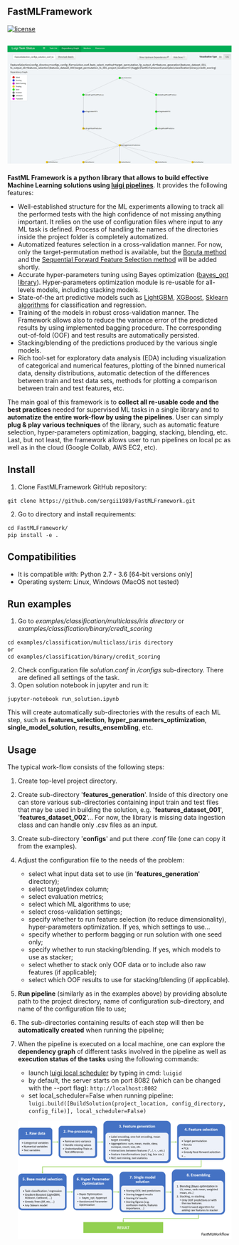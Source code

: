 ## FastMLFramework

[![license](https://img.shields.io/github/license/mashape/apistatus.svg?maxAge=2592000)](https://github.com/minerva-ml/open-solution-home-credit/blob/master/LICENSE)  

![FastMLFramework](docs/images/fastml_pipeline.png)
-----------------------
**FastML Framework is a python library that allows to build effective Machine Learning solutions using [luigi pipelines](https://luigi.readthedocs.io/en/stable/)**. It provides the following features:

* Well-established structure for the ML experiments allowing to track all the performed tests with the high confidence of not missing anything important. It relies on the use of configuration files where input to any ML task is defined. Process of handling the names of the directories inside the project folder is completely automatized. 
* Automatized features selection in a cross-validation manner. For now, only the target-permutation method is available, but the [Boruta method](https://github.com/scikit-learn-contrib/boruta_py/blob/master) and the [Sequential Forward Feature Selection method](http://rasbt.github.io/mlxtend/user_guide/feature_selection/SequentialFeatureSelector/) will be added shortly.
* Accurate hyper-parameters tuning using Bayes optimization ([bayes_opt library](https://github.com/fmfn/BayesianOptimization)). Hyper-parameters optimization module is re-usable for all-levels models, including stacking models.
* State-of-the art predictive models such as [LightGBM](https://lightgbm.readthedocs.io/en/latest), [XGBoost](https://xgboost.readthedocs.io/en/latest), [Sklearn algorithms](http://scikit-learn.org/stable/supervised_learning.html) for classification and regression.
* Training of the models in robust cross-validation manner. The Framework allows also to reduce the variance error of the predicted results by using implemented bagging procedure. The corresponding out-of-fold (OOF) and test results are automatically persisted. 
* Stacking/blending of the predictions produced by the various single models.
* Rich tool-set for exploratory data analysis (EDA) including visualization of categorical and numerical features, plotting of the binned numerical data, density distributions, automatic detection of the differences between train and test data sets, methods for plotting a comparison between train and test features, etc.

The main goal of this framework is to **collect all re-usable code and the best practices** needed for supervised ML tasks in a single library and to **automatize the entire work-flow by using the pipelines**. User can simply **plug & play various techniques** of the library, such as automatic feature selection, hyper-parameters optimization, bagging, stacking, blending, etc. Last, but not least, the framework allows user to run pipelines on local pc as well as in the cloud (Google Collab, AWS EC2, etc). 

## Install
1. Clone FastMLFramework GitHub repository:
```
git clone https://github.com/sergii1989/FastMLFramework.git
```
2. Go to directory and install requirements:
```
cd FastMLFramework/
pip install -e .
```
## Compatibilities
* It is compatible with: Python 2.7 - 3.6 [64-bit versions only]
* Operating system: Linux, Windows (MacOS not tested)

## Run examples
1. Go to *examples/classification/multiclass/iris directory* or *examples/classification/binary/credit_scoring*
```
cd examples/classification/multiclass/iris directory
or
cd examples/classification/binary/credit_scoring
```
2. Check configuration file *solution.conf* in */configs* sub-directory. There are defined all settings of the task.
3. Open solution notebook in jupyter and run it:
```
jupyter-notebook run_solution.ipynb
```
This will create automatically sub-directories with the results of each ML step, such as **features_selection**, **hyper_parameters_optimization**, **single_model_solution**, **results_ensembling**, etc.

## Usage
The typical work-flow consists of the following steps:
1. Create top-level project directory. 
2. Create sub-directory '**features_generation**'. Inside of this directory one can store various sub-directories containing input train and test files that may be used in building the solution, e.g. '**features_dataset_001**', '**features_dataset_002**'... For now, the library is missing data ingestion class and can handle only .csv files as an input. 
3. Create sub-directory '**configs**' and put there *.conf* file (one can copy it from the examples).
4. Adjust the configuration file to the needs of the problem: 
    * select what input data set to use (in '**features_generation**' directory);
    * select target/index column;
    * select evaluation metrics; 
    * select which ML algorithms to use;
    * select cross-validation settings;
    * specify whether to run feature selection (to reduce dimensionality), hyper-parameters optimization. If yes, which settings to use...
    * specify whether to perform bagging or run solution with one seed only;
    * specify whether to run stacking/blending. If yes, which models to use as stacker; 
    * select whether to stack only OOF data or to include also raw features (if applicable);  
    * select which OOF results to use for stacking/blending (if applicable). 
5. **Run pipeline** (similarly as in the examples above) by providing absolute path to the project directory, name of configuration sub-directory, and name of the configuration file to use;
6. The sub-directories containing results of each step will then be **automatically created** when running the pipeline;
7. When the pipeline is executed on a local machine, one can explore the **dependency graph** of different tasks involved in the pipeline as well as **execution status of the tasks** using the following commands:
    * launch [luigi local scheduler](https://luigi.readthedocs.io/en/stable/central_scheduler.html) by typing in cmd: ```luigid```
    * by default, the server starts on port 8082 (which can be changed with the --port flag): ```http://localhost:8082```
    * set local_scheduler=False when running pipeline:
    ```luigi.build([BuildSolution(project_location, config_directory, config_file)], local_scheduler=False)```
  
    ![FastMLFramework](docs/images/workflow.png)  
